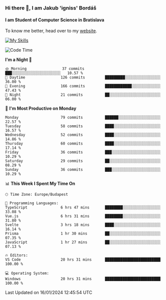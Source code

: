 ### Hi there 👋, I am Jakub 'igniss' Bordáš

#### I am Student of Computer Science in Bratislava
To know me better, head over to my [website](https://bordas.sk).

[![My Skills](https://skillicons.dev/icons?i=js,html,css,figma,svelte,java,kotlin,python,postgresql,typescript,nest,nodejs)](https://bordas.sk)


<!--START_SECTION:waka-->
![Code Time](http://img.shields.io/badge/Code%20Time-1%2C357%20hrs%203%20mins-blue)

**I'm a Night 🦉** 

```text
🌞 Morning                37 commits          ███░░░░░░░░░░░░░░░░░░░░░░   10.57 % 
🌆 Daytime                126 commits         █████████░░░░░░░░░░░░░░░░   36.00 % 
🌃 Evening                166 commits         ████████████░░░░░░░░░░░░░   47.43 % 
🌙 Night                  21 commits          ██░░░░░░░░░░░░░░░░░░░░░░░   06.00 % 
```
📅 **I'm Most Productive on Monday** 

```text
Monday                   79 commits          ██████░░░░░░░░░░░░░░░░░░░   22.57 % 
Tuesday                  58 commits          ████░░░░░░░░░░░░░░░░░░░░░   16.57 % 
Wednesday                52 commits          ████░░░░░░░░░░░░░░░░░░░░░   14.86 % 
Thursday                 60 commits          ████░░░░░░░░░░░░░░░░░░░░░   17.14 % 
Friday                   36 commits          ███░░░░░░░░░░░░░░░░░░░░░░   10.29 % 
Saturday                 29 commits          ██░░░░░░░░░░░░░░░░░░░░░░░   08.29 % 
Sunday                   36 commits          ███░░░░░░░░░░░░░░░░░░░░░░   10.29 % 
```


📊 **This Week I Spent My Time On** 

```text
🕑︎ Time Zone: Europe/Budapest

💬 Programming Languages: 
TypeScript               6 hrs 47 mins       ████████░░░░░░░░░░░░░░░░░   33.08 % 
Vue.js                   6 hrs 31 mins       ████████░░░░░░░░░░░░░░░░░   31.80 % 
Svelte                   3 hrs 18 mins       ████░░░░░░░░░░░░░░░░░░░░░   16.14 % 
Prisma                   1 hr 30 mins        ██░░░░░░░░░░░░░░░░░░░░░░░   07.35 % 
JavaScript               1 hr 27 mins        ██░░░░░░░░░░░░░░░░░░░░░░░   07.13 % 

🔥 Editors: 
VS Code                  20 hrs 31 mins      █████████████████████████   100.00 % 

💻 Operating System: 
Windows                  20 hrs 31 mins      █████████████████████████   100.00 % 
```


 Last Updated on 16/01/2024 12:45:54 UTC
<!--END_SECTION:waka-->
